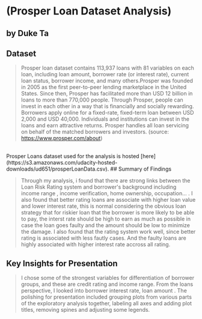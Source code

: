 # (Prosper Loan Dataset Analysis)
## by Duke Ta


## Dataset

> Prosper loan dataset contains 113,937 loans with 81 variables on each loan, including loan amount, borrower rate (or interest rate), current loan status, borrower income, and many others.Prosper was founded in 2005 as the first peer-to-peer lending marketplace in the United States. Since then, Prosper has facilitated more than USD 12 billion in loans to more than 770,000 people. Through Prosper, people can invest in each other in a way that is financially and socially rewarding. Borrowers apply online for a fixed-rate, fixed-term loan between USD 2,000 and USD 40,000. Individuals and institutions can invest in the loans and earn attractive returns. Prosper handles all loan servicing on behalf of the matched borrowers and investors. (source: https://www.prosper.com/about)

<br>
Prosper Loans dataset used for the analysis is hosted [here](https://s3.amazonaws.com/udacity-hosted-downloads/ud651/prosperLoanData.csv).
## Summary of Findings

> Through my analysis, i found that there are strong links between the Loan Risk Rating system and borrower's background including income range , income verification, home ownership, occupation... . I also found that better rating loans are associate with higher loan value and lower interest rate, this is normal considering the obvious loan strategy that for riskier loan that the borrower is more likely to be able to pay, the interst rate should be high to earn as much as possible in case the loan goes faulty and the amount should be low to minimize the damage. I also found that the rating system work well, since better rating is associated with less fautly cases. And the faulty loans are highly associated with higher interest rate accross all rating.


## Key Insights for Presentation

> I chose some of the strongest variables for differentiation of borrower groups, and these are credit rating and income range.
From the loans perspective, I looked into borrower interest rate, loan amount .
The polishing for presentation included grouping plots from various parts of the exploratory analysis together, labeling all axes and adding plot titles, removing spines and adjusting some legends.
